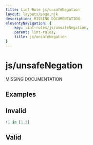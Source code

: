 ```yaml
---
title: Lint Rule js/unsafeNegation
layout: layouts/page.njk
description: MISSING DOCUMENTATION
eleventyNavigation: {
	key: lint-rules/js/unsafeNegation,
	parent: lint-rules,
	title: js/unsafeNegation
}
---
```


# js/unsafeNegation

MISSING DOCUMENTATION

<!-- EVERYTHING BELOW IS AUTOGENERATED. SEE SCRIPTS FOLDER FOR UPDATE SCRIPTS -->


## Examples
## Invalid
```typescript
!1 in [1,2]
```
## Valid
